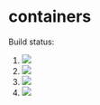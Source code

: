 # containers

Build status:

1. [![](https://github.com/cristywei/containers-hw/workflows/tests-fibonacci/badge.svg)](https://github.com/cristywei/containers-hw/actions?query=workflow%3Atests-fibonacci)
1. [![](https://github.com/cristywei/containers-hw/workflows/tests-range/badge.svg)](https://github.com/cristywei/containers-hw/actions?query=workflow%3Atests-range)
1. [![](https://github.com/cristywei/containers-hw/workflows/tests-BinaryTree/badge.svg)](https://github.com/cristywei/containers-hw/actions?query=workflow%3Atests-BinaryTree)
1. [![](https://github.com/cristywei/containers-hw/workflows/tests-BST/badge.svg)](https://github.com/cristywei/containers-hw/actions?query=workflow%3Atests-BST)
